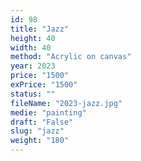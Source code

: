 ```yaml
---
id: 98
title: "Jazz"
height: 40
width: 40
method: "Acrylic on canvas"
year: 2023
price: "1500"
exPrice: "1500"
status: ""
fileName: "2023-jazz.jpg"
medie: "painting"
draft: "False"
slug: "jazz"
weight: "180"
---
```

